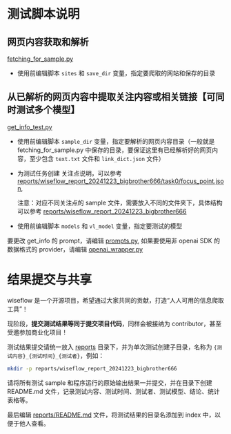 # 测试脚本说明

## 网页内容获取和解析

[fetching_for_sample.py](./fetching_for_sample.py)

- 使用前编辑脚本 `sites` 和 `save_dir` 变量，指定要爬取的网站和保存的目录

## 从已解析的网页内容中提取关注内容或相关链接【可同时测试多个模型】

[get_info_test.py](./get_info_test.py)

- 使用前编辑脚本 `sample_dir` 变量，指定要解析的网页内容目录（一般就是 fetching_for_sample.py 中保存的目录，要保证这里有已经解析好的网页内容，至少包含 `text.txt` 文件和 `link_dict.json` 文件）
- 为测试任务创建 关注点说明，可以参考 [reports/wiseflow_report_20241223_bigbrother666/task0/focus_point.json](./reports/wiseflow_report_20241223_bigbrother666/task0/focus_point.json),

  注意：对应不同关注点的 sample 文件，需要放入不同的文件夹下，具体结构可以参考 [reports/wiseflow_report_20241223_bigbrother666](./reports/wiseflow_report_20241223_bigbrother666)

- 使用前编辑脚本 `models` 和 `vl_model` 变量，指定要测试的模型

要更改 get_info 的 prompt，请编辑 [prompts.py](./prompts.py), 如果要使用非 openai SDK 的数据格式的 provider，请编辑 [openai_wrapper.py](./openai_wrapper.py)

# 结果提交与共享

wiseflow 是一个开源项目，希望通过大家共同的贡献，打造“人人可用的信息爬取工具”！

现阶段，**提交测试结果等同于提交项目代码**，同样会被接纳为 contributor，甚至受邀参加商业化项目！

测试结果提交请统一放入 [reports](./reports) 目录下，并为单次测试创建子目录，名称为 `{测试内容}_{测试时间}_{测试者}`，例如：

```bash
mkdir -p reports/wiseflow_report_20241223_bigbrother666
```

请将所有测试 sample 和程序运行的原始输出结果一并提交，并在目录下创建 README.md 文件，记录测试内容、测试时间、测试者、测试模型、结论、统计表格等。

最后编辑 [reports/README.md](./reports/README.md) 文件，将测试结果的目录名添加到 index 中，以便于他人查看。
